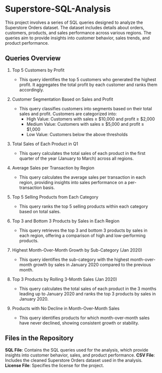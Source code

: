 # Superstore-SQL-Analysis
This project involves a series of SQL queries designed to analyze the Superstore Orders dataset. The dataset includes details about orders, customers, products, and sales performance across various regions. The queries aim to provide insights into customer behavior, sales trends, and product performance.

## Queries Overview

1. Top 5 Customers by Profit
   - This query identifies the top 5 customers who generated the highest profit. It aggregates the total profit by each customer and ranks them accordingly.
  
2. Customer Segmentation Based on Sales and Profit
   - This query classifies customers into segments based on their total sales and profit. Customers are categorized into:
     - High Value: Customers with sales ≥ $10,000 and profit ≥ $2,000
     - Medium Value: Customers with sales ≥ $5,000 and profit ≥ $1,000
     - Low Value: Customers below the above thresholds

3. Total Sales of Each Product in Q1
   - This query calculates the total sales of each product in the first quarter of the year (January to March) across all regions.
  
4. Average Sales per Transaction by Region
   - This query calculates the average sales per transaction in each region, providing insights into sales performance on a per-transaction basis.


5. Top 5 Selling Products from Each Category
   - This query ranks the top 5 selling products within each category based on total sales.


6. Top 3 and Bottom 3 Products by Sales in Each Region
   - This query retrieves the top 3 and bottom 3 products by sales in each region, offering a comparison of high and low-performing products.


7. Highest Month-Over-Month Growth by Sub-Category (Jan 2020)
   - This query identifies the sub-category with the highest month-over-month growth by sales in January 2020 compared to the previous month.


8. Top 3 Products by Rolling 3-Month Sales (Jan 2020)
   - This query calculates the total sales of each product in the 3 months leading up to January 2020 and ranks the top 3 products by sales in January 2020.


9. Products with No Decline in Month-Over-Month Sales
    - This query identifies products for which month-over-month sales have never declined, showing consistent growth or stability.



## Files in the Repository

**SQL File**: Contains the SQL queries used for the analysis, which provide insights into customer behavior, sales, and product performance.
**CSV File**: Includes the cleaned Superstore Orders dataset used in the analysis.
**License File**: Specifies the license for the project.
